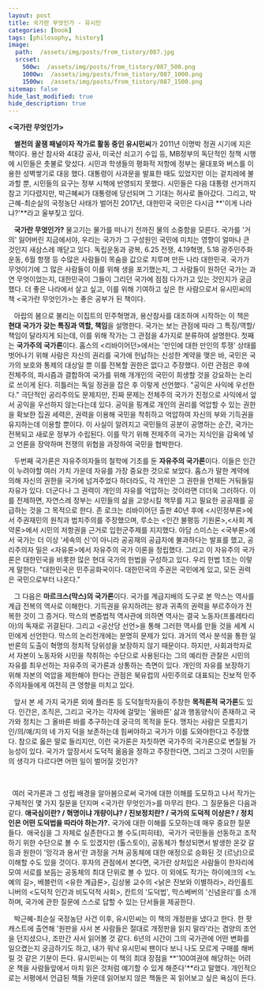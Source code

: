 ```yaml
---
layout: post
title: 국가란 무엇인가 - 유시민
categories: [book]
tags: [philosophy, history]
image:
  path:  /assets/img/posts/from_tistory/087.jpg
  srcset:
    500w:  /assets/img/posts/from_tistory/087_500.png
    1000w:  /assets/img/posts/from_tistory/087_1000.png
    1500w:  /assets/img/posts/from_tistory/087_1500.png
sitemap: false
hide_last_modified: true
hide_description: true
---
```


  


  


**<국가란 무엇인가\>**

  


   **썰전의 꿀잼 패널이자** **작가로 활동 중인 유시민씨**가 2011년 이명박 정권 시기에 지은 책이다. 용산 참사와 4대강 공사, 미국산 쇠고기 수입 등, MB정부의 독단적인 정책 시행에 시민들은 촛불로 맞섰다. 시민과 학생들의 평화적 저항에 정부는 물대포와 버스를 이용한 성벽쌓기로 대응 했다. 대통령이 사과문을 발표한 때도 있었지만 이는 겉치레에 불과할 뿐, 시민들의 요구는 정부 시책에 반영되지 못했다. 시민들은 다음 대통령 선거까지 참고 기다렸지만, 박근혜씨가 대통령에 당선되며 그 기대는 허사로 돌아갔다. 그리고, 박근혜-최순실의 국정농단 사태가 벌어진 2017년, 대한민국 국민은 다시금 **'이게 나라냐?'**라고 울부짖고 있다. 

  


   **국가란 무엇인가?** 물고기는 물가를 떠나기 전까진 물의 소중함을 모른다. 국가를 '거의' 잃어버린 지금에서야, 우리는 국가가 그 구성원인 국민에 미치는 영향이 얼마나 큰 것인지 새삼스레 깨닫고 있다. 독립운동과 광복, 6.25 전쟁, 4.19혁명, 5.18 광주민주화운동, 6월 항쟁 등 수많은 사람들이 목숨을 값으로 치루며 만든 나라 대한민국. 국가가 무엇이기에 그 많은 사람들이 이를 위해 생을 포기했는지, 그 사람들이 원하던 국가는 과연 무엇이었는지, 대한민국이 그들이 그리던 국가에 점점 다가가고 있는 것인지가 궁금했다. 더 좋은 나라에서 살고 싶고, 이를 위해 기여하고 싶은 한 사람으로서 유시민씨의 책 <국가란 무엇인가\>는 좋은 공부가 된 책이다.

  


   아랍의 봄으로 불리는 이집트의 민주혁명과, 용산참사를 대조하며 시작하는 이 책은 **현대 국가가 갖는 특징과 역할, 책임**을 설명한다. 국가는 보는 관점에 따라 그 특징/역할/책임이 달라지게 되는데, 이를 위해 작가는 그 관점을 4가지로 분류하여 설명한다. 첫째는 **국가주의 국가론**이다. 홉스의 <리바이어던\>에서는 '만인에 대한 만인의 투쟁' 상태를 벗어나기 위해 사람은 자신의 권리를 국가에 헌납하는 신성한 계약을 맺은 바, 국민은 국가의 보호와 통제의 대상일 뿐 이를 전복할 권한은 없다고 주장했다. 이런 관점은 후에 전체주의, 파시즘과 결합하여 국가를 위해 개개인의 국민이 희생할 것을 강요하는 논리로 쓰이게 된다. 히틀러는 독일 정권을 잡은 후 이렇게 선언했다. "공익은 사익에 우선한다." 극단적인 공리주의도 문제지만, 진짜 문제는 전체주의 국가가 진정으로 사익에서 앞서 공익을 우선하지 않는다는데 있다. 공익을 핑계로 개인의 권리를 억압할 수 있는 권한을 확보한 집권 세력은, 권력을 이용해 국민을 착취하고 억압하여 자신의 부와 기득권을 유지하는데 이용할 뿐이다. 이 사실이 알려지고 국민들의 공분이 공명하는 순간, 국가는 전복되고 새로운 정부가 수립된다. 이를 막기 위해 전제주의 국가는 지식인을 감옥에 넣고 언론을 장악하며 전쟁의 위협을 과장하여 국민을 협박한다.

  


   두번째 국가론은 자유주의자들의 철학에 기초를 둔 **자유주의 국가론**이다. 이들은 인간이 누려야할 여러 가치 가운데 자유를 가장 중요한 것으로 보았다. 홉스가 말한 계약에 의해 자신의 권한을 국가에 넘겨주었다 하더라도, 각 개인은 그 권한을 언제든 거둬들일 자유가 있다. 더군다나 그 권력이 개인의 자유를 억압하는 것이라면 더더욱 그러하다. 이를 전제하면, 자연스레 정부는 시민들의 삶을 고양시킬 책무를 지고 필요한 공공재를 공급하는 것을 그 목적으로 한다. 존 로크는 리바이어던 출판 40년 후에 <시민정부론\>에서 주권재민의 원칙과 법치주의를 주장했으며, 루소는 <인간 불평등 기원론\>,<사회 계약론\>에서 시민의 저항권을 근거로 입헌군주제를 지지했다. 아담 스미스는 <국부론\>에서 국가는 더 이상 '세속의 신'이 아니라 공공재의 공급자에 불과하다는 발표를 했고, 공리주의자 밀은 <자유론\>에서 자유주의 국가 이론을 정립했다. 그리고 이 자유주의 국가론은 대한민국을 비롯한 많은 현대 국가의 헌법을 구성하고 있다. 우리 헌법 1조는 이렇게 말한다. "대한민국은 민주공화국이다. 대한민국의 주권은 국민에게 있고, 모든 권력은 국민으로부터 나온다."

  


   그 다음은 **마르크스(막스)의 국가론**이다. 국가를 계급지배의 도구로 본 막스는 역사를 계급 전복의 역사로 이해한다. 기득권을 유지하려는 왕과 귀족의 권력을 부르주아가 전복한 것이 그 증거다. 막스의 변증법적 역사관에 의하면 역사는 결국 노동자(프롤레타리아)의 독재로 귀결된다. 그리고 <공산당 선언\>을 통해 그러한 역사를 만들 것을 세계 시민에게 선언한다. 막스의 논리전개에는 분명히 문제가 있다. 과거의 역사 분석을 통한 일반론의 도출이 혁명의 정치적 당위성을 보장하지 않기 때문이다. 하지만, 사회과학자로서 자본이 노동자와 시민을 착취하는 수단으로 사용된다는 그의 예리한 관찰은 시민의 자유를 최우선하는 자유주의 국가론과 상통하는 측면이 있다. 개인의 자유를 보장하기 위해 자본의 억압을 제한해야 한다는 관점은 북유럽의 사민주의로 대표되는 진보적 민주주의자들에게 여전히 큰 영향을 미치고 있다.

  


   앞서 본 세 가지 국가론 외에 플라톤 등 도덕철학자들이 주창한 **목적론적 국가론**도 있다. 인간은, 조직은, 그리고 국가는 각자에 걸맞는 '올바른' 삶과 행동양식이 존재하고 국가와 정치는 그 올바른 바를 추구하는데 궁극의 목적을 둔다. 맹자는 사람은 모름지기 인/의/예/지의 네 가지 덕을 보존하는데 힘써야하고 국가가 이를 도와야한다고 주장했다. 참으로 옳은 말로 들리지만, 이런 국가론은 자칫하면 국가주의 국가론으로 변질될 가능성이 있다. 국가가 앞장서서 도덕적 옮음을 정하고 주장한다면, 그리고 그것이 시민들의 생각가 다르다면 어떤 일이 벌어질 것인가?

  


    

  여러 국가론과 그 성립 배경을 알아봄으로써 국가에 대한 이해를 도모하고 나서 작가는 구체적인 몇 가지 질문을 던지며 <국가란 무엇인가\>를 마무리 한다. 그 질문들은 다음과 같다. **애국심이란? / 혁명이냐 개량이냐? / 진보정치란? / 국가의 도덕적 이상은? / 정치인은 어떤 도덕법을 따라야 하는가?.** 국가에 대한 이해를 도모하는데 매우 중요한 질문들다.  애국심을 그 자체로 실존한다고 볼 수도(피히테),  국가가 국민들을 선동하고 조작하기 위한 수단으로 볼 수 도 있겠지만 (톨스토이), 공동체가 형성되면서 발생한 온갖 갈등과 원한이 '망각과 용서'란 과정을 거쳐 공동체에 대한 애정으로 승화된 것 (르낭)으로 이해할 수도 있을 것이다. 후자의 관점에서 본다면, 국가란 상처입은 사람들이 한자리에 모여 서로를 보듬는 공동체의 최대 단위로 볼 수 있다. 이 외에도 작가는 하이에크의 <노예의 길\>, 베블런의 <유한 계급론\>, 김상봉 교수의 <낡은 진보와 이별하라\>, 라인홀트 니버의 <도덕적 인간과 비도덕적 사회\>, 칸트의 '도덕법', 막스베버의 '신념윤리'를 소개하며, 국가에 관한 질문에 스스로 답할 수 있는 단서들을 제공한다. 

  


   박근혜-최순실 국정농단 사건 이후, 유시민씨는 이 책의 개정판을 냈다고 한다. 한 팟캐스트에 출연해 '원판을 사서 본 사람들은 절대로 개정판을 읽지 말라'라는 겸양의 조언을 던지셨으나, 조만간 사서 읽어볼 것 같다. 6년의 시간이 그의 국가관에 어떤 변화를 일으켰는지 궁금하기도 하고, 내가 워낙 유시민씨 팬이다 보니 나도 모르게 구매를 해버릴 것 같은 기분이 든다. 유시민씨는 이 책의 최대 장점을 **'100여권에 해당하는 어려운 책을 사람들앞에서 마치 읽은 것처럼 얘기할 수 있게 해준다'**라고 말했다. 개인적으로는 서평에서 언급된 책들 가운데 읽어보지 않은 책들은 꼭 읽어보고 싶은 욕심이 든다.

  


  


  


  


  


  


